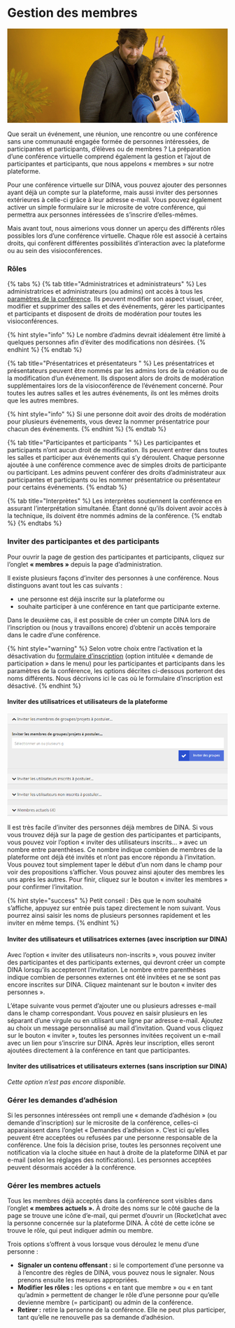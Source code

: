 # Gestion des membres

![](../../.gitbook/assets/gitbook_selfie_750x320.jpg)

Que serait un événement, une réunion, une rencontre ou une conférence sans une communauté engagée formée de personnes intéressées, de participantes et participants, d’élèves ou de membres ? La préparation d’une conférence virtuelle comprend également la gestion et l’ajout de participantes et participants, que nous appelons « membres » sur notre plateforme.

Pour une conférence virtuelle sur DINA, vous pouvez ajouter des personnes ayant déjà un compte sur la plateforme, mais aussi inviter des personnes extérieures à celle-ci grâce à leur adresse e-mail. Vous pouvez également activer un simple formulaire sur le microsite de votre conférence, qui permettra aux personnes intéressées de s’inscrire d’elles-mêmes.

Mais avant tout, nous aimerions vous donner un aperçu des différents rôles possibles lors d’une conférence virtuelle. Chaque rôle est associé à certains droits, qui confèrent différentes possibilités d’interaction avec la plateforme ou au sein des visioconférences.

### Rôles

{% tabs %}
{% tab title="Administratrices et administrateurs" %}
Les administratrices et administrateurs \(ou admins\) ont accès à tous les [paramètres de la conférence](../admin-page.md#parametres). Ils peuvent modifier son aspect visuel, créer, modifier et supprimer des salles et des événements, gérer les participantes et participants et disposent de droits de modération pour toutes les visioconférences.

{% hint style="info" %}
Le nombre d’admins devrait idéalement être limité à quelques personnes afin d’éviter des modifications non désirées.
{% endhint %}
{% endtab %}

{% tab title="Présentatrices et présentateurs	" %}
Les présentatrices et présentateurs peuvent être nommés par les admins lors de la création ou de la modification d’un événement. Ils disposent alors de droits de modération supplémentaires lors de la visioconférence de l’événement concerné. Pour toutes les autres salles et les autres événements, ils ont les mêmes droits que les autres membres.

{% hint style="info" %}
Si une personne doit avoir des droits de modération pour plusieurs événements, vous devez la nommer présentatrice pour chacun des événements.
{% endhint %}
{% endtab %}

{% tab title="Participantes et participants	" %}
Les participantes et participants n’ont aucun droit de modification. Ils peuvent entrer dans toutes les salles et participer aux événements qui s’y déroulent. Chaque personne ajoutée à une conférence commence avec de simples droits de participante ou participant. Les admins peuvent conférer des droits d’administrateur aux participantes et participants ou les nommer présentatrice ou présentateur pour certains événements.
{% endtab %}

{% tab title="Interprètes" %}
Les interprètes soutiennent la conférence en assurant l’interprétation simultanée. Étant donné qu’ils doivent avoir accès à la technique, ils doivent être nommés admins de la conférence.
{% endtab %}
{% endtabs %}

### Inviter des participantes et des participants

Pour ouvrir la page de gestion des participantes et participants, cliquez sur l’onglet **« membres »** depuis la page d’administration.

Il existe plusieurs façons d’inviter des personnes à une conférence. Nous distinguons avant tout les cas suivants : 

* une personne est déjà inscrite sur la plateforme ou
* souhaite participer à une conférence en tant que participante externe.

Dans le deuxième cas, il est possible de créer un compte DINA lors de l’inscription ou \(nous y travaillons encore\) d’obtenir un accès temporaire dans le cadre d’une conférence.

{% hint style="warning" %}
Selon votre choix entre l’activation et la désactivation du [formulaire d’inscription](formulaire-d-inscription.md) \(option intitulée « demande de participation » dans le menu\) pour les participantes et participants dans les paramètres de la conférence, les options décrites ci-dessous porteront des noms différents. Nous décrivons ici le cas où le formulaire d’inscription est désactivé.
{% endhint %}

#### Inviter des utilisatrices et utilisateurs de la plateforme

![](../../.gitbook/assets/teilnehmendenmanagment_fra.png)

Il est très facile d’inviter des personnes déjà membres de DINA. Si vous vous trouvez déjà sur la page de gestion des participantes et participants, vous pouvez voir l’option « inviter des utilisateurs inscrits... » avec un nombre entre parenthèses. Ce nombre indique combien de membres de la plateforme ont déjà été invités et n’ont pas encore répondu à l’invitation. Vous pouvez tout simplement taper le début d’un nom dans le champ pour voir des propositions s’afficher. Vous pouvez ainsi ajouter des membres les uns après les autres. Pour finir, cliquez sur le bouton « inviter les membres » pour confirmer l’invitation.

{% hint style="success" %}
Petit conseil : Dès que le nom souhaité s’affiche, appuyez sur entrée puis tapez directement le nom suivant. Vous pourrez ainsi saisir les noms de plusieurs personnes rapidement et les inviter en même temps.
{% endhint %}

#### Inviter des utilisateurs et utilisatrices externes \(avec inscription sur DINA\)

Avec l’option « inviter des utilisateurs non-inscrits », vous pouvez inviter des participantes et des participants externes, qui devront créer un compte DINA lorsqu’ils accepteront l’invitation. Le nombre entre parenthèses indique combien de personnes externes ont été invitées et ne se sont pas encore inscrites sur DINA. Cliquez maintenant sur le bouton « inviter des personnes ».

L’étape suivante vous permet d’ajouter une ou plusieurs adresses e-mail dans le champ correspondant. Vous pouvez en saisir plusieurs en les séparant d’une virgule ou en utilisant une ligne par adresse e-mail. Ajoutez au choix un message personnalisé au mail d’invitation. Quand vous cliquez sur le bouton « inviter », toutes les personnes invitées reçoivent un e-mail avec un lien pour s’inscrire sur DINA. Après leur inscription, elles seront ajoutées directement à la conférence en tant que participantes.

#### Inviter des utilisatrices et utilisateurs externes \(sans inscription sur DINA\)

_Cette option n’est pas encore disponible._

### Gérer les demandes d’adhésion

Si les personnes intéressées ont rempli une « demande d’adhésion » \(ou demande d’inscription\) sur le microsite de la conférence, celles-ci apparaissent dans l’onglet « Demandes d’adhésion ». C’est ici qu’elles peuvent être acceptées ou refusées par une personne responsable de la conférence. Une fois la décision prise, toutes les personnes reçoivent une notification via la cloche située en haut à droite de la plateforme DINA et par e-mail \(selon les réglages des notifications\). Les personnes acceptées peuvent désormais accéder à la conférence.

### Gérer les membres actuels

Tous les membres déjà acceptés dans la conférence sont visibles dans l’onglet **« membres actuels ».** À droite des noms sur le côté gauche de la page se trouve une icône d’e-mail, qui permet d’ouvrir un \(Rocket\)chat avec la personne concernée sur la plateforme DINA. À côté de cette icône se trouve le rôle, qui peut indiquer admin ou membre. 

Trois options s’offrent à vous lorsque vous déroulez le menu d’une personne :

* **Signaler un contenu offensant :** si le comportement d’une personne va à l’encontre des règles de DINA, vous pouvez nous le signaler. Nous prenons ensuite les mesures appropriées.
* **Modifier les rôles :** les options « en tant que membre » ou « en tant qu’admin » permettent de changer le rôle d’une personne pour qu’elle devienne membre \(= participant\) ou admin de la conférence.
* **Retirer :** retire la personne de la conférence. Elle ne peut plus participer, tant qu’elle ne renouvelle pas sa demande d’adhésion.

